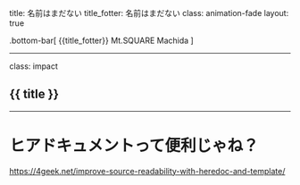 title: 名前はまだない
title_fotter: 名前はまだない
class: animation-fade
layout: true


.bottom-bar[
  {{title_fotter}}
  Mt.SQUARE Machida
]

---

class: impact

## {{ title }}

---

# ヒアドキュメントって便利じゃね？

https://4geek.net/improve-source-readability-with-heredoc-and-template/